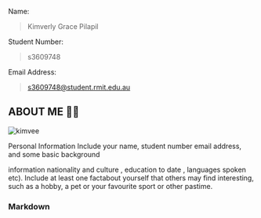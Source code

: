 Name:
>Kimverly Grace Pilapil

Student Number:
>s3609748

Email Address:
>s3609748@student.rmit.edu.au




## ABOUT ME :raising_hand_woman:

![kimvee](https://user-images.githubusercontent.com/62003066/77240397-7334d780-6c39-11ea-9b61-fd48cd3eb4d1.jpg)






Personal Information 
Include your name,
student number
 email address,
 and some basic background   
 
information nationality
and culture
, education to date
, languages spoken etc).
Include at least one factabout yourself that others may find interesting,
such as a hobby, a pet or your favourite sport or other pastime.





### Markdown

